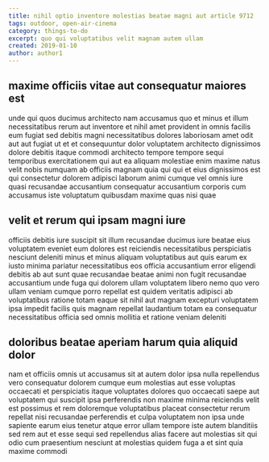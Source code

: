 ```yaml
---
title: nihil optio inventore molestias beatae magni aut article 9712
tags: outdoor, open-air-cinema
category: things-to-do
excerpt: quo qui voluptatibus velit magnam autem ullam
created: 2019-01-10
author: author1
---
```


## maxime officiis vitae aut consequatur maiores est

unde qui quos ducimus architecto nam accusamus quo et minus et illum necessitatibus rerum aut inventore et nihil amet provident in omnis facilis eum fugiat sed debitis magni necessitatibus dolores laboriosam amet odit aut aut fugiat ut et et consequuntur dolor voluptatem architecto dignissimos dolore debitis itaque commodi architecto tempore tempore sequi temporibus exercitationem qui aut ea aliquam molestiae enim maxime natus velit nobis numquam ab officiis magnam quia qui qui et eius dignissimos est qui consectetur dolorem adipisci laborum animi cumque vel omnis iure quasi recusandae accusantium consequatur accusantium corporis cum accusamus iste voluptatum quibusdam maxime quas nisi quae

## velit et rerum qui ipsam magni iure

officiis debitis iure suscipit sit illum recusandae ducimus iure beatae eius voluptatem eveniet eum dolores est reiciendis necessitatibus perspiciatis nesciunt deleniti minus et minus aliquam voluptatibus aut quis earum ex iusto minima pariatur necessitatibus eos officia accusantium error eligendi debitis ab aut sunt quae recusandae beatae animi non fugit recusandae accusantium unde fuga qui dolorem ullam voluptatem libero nemo quo vero ullam veniam cumque porro repellat est quidem veritatis adipisci ab voluptatibus ratione totam eaque sit nihil aut magnam excepturi voluptatem ipsa impedit facilis quis magnam repellat laudantium totam ea consequatur necessitatibus officia sed omnis mollitia et ratione veniam deleniti

## doloribus beatae aperiam harum quia aliquid dolor

nam et officiis omnis ut accusamus sit at autem dolor ipsa nulla repellendus vero consequatur dolorem cumque eum molestias aut esse voluptas occaecati et perspiciatis itaque voluptates dolores quo occaecati saepe aut voluptatem qui suscipit ipsa perferendis non maxime minima reiciendis velit est possimus et rem doloremque voluptatibus placeat consectetur rerum repellat nisi recusandae perferendis et culpa voluptatem non ipsa unde sapiente earum eius tenetur atque error ullam tempore iste autem blanditiis sed rem aut et esse sequi sed repellendus alias facere aut molestias sit qui odio cum praesentium nesciunt at molestias quidem fuga a et sint quia maxime commodi
